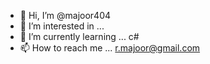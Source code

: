 - 👋 Hi, I’m @majoor404
- 👀 I’m interested in ...
- 🌱 I’m currently learning ... c#
- 📫 How to reach me ... r.majoor@gmail.com

<!---
majoor404/majoor404 is a ✨ special ✨ repository because its `README.md` (this file) appears on your GitHub profile.
You can click the Preview link to take a look at your changes.
--->
